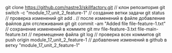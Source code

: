 git clone https://github.com/nastre3/skillfactory.git // клон репозитория
git switch -c "module_17_unit_2_feature-1" // создание ветки задачи
git status // проверка изменений
git add . // после изменений в файле добавление файлов для отслеживания git
git commit -am "Added file file-feature-1.txt" // сохранение изменений в коммите
git mv file-feature-3.txt file-main-feature.txt // перемещение файла
git log // проверка всех коммитов
git push origin module_17_unit_2_feature-1 // добавление изменений в github в ветку "module_17_unit_2_feature-1"
